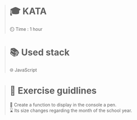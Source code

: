 ># 🎓 KATA
>
>⏲️ Time : 1 hour
>

># 📚 Used stack
>
>🌐 JavaScript
>

># 📑 Exercise guidlines
>
>📃 Create a function to display in the console a pen. <br>
>⌛ Its size changes regarding the month of the school year.
>
